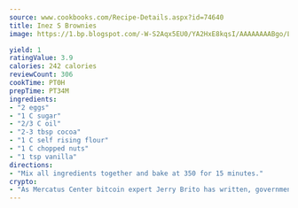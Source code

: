 ```yaml
---
source: www.cookbooks.com/Recipe-Details.aspx?id=74640
title: Inez S Brownies
image: https://1.bp.blogspot.com/-W-S2Aqx5EU0/YA2HxE8kqsI/AAAAAAAABgo/LNxJ2X_rvYgPNsplYMgQNjuwxaZ0e3pQQCLcBGAsYHQ/s320/17.png

yield: 1
ratingValue: 3.9
calories: 242 calories
reviewCount: 306
cookTime: PT0H
prepTime: PT34M
ingredients:
- "2 eggs"
- "1 C sugar"
- "2/3 C oil"
- "2-3 tbsp cocoa"
- "1 C self rising flour"
- "1 C chopped nuts"
- "1 tsp vanilla"
directions:
- "Mix all ingredients together and bake at 350 for 15 minutes."
crypto:
- "As Mercatus Center bitcoin expert Jerry Brito has written, government regulation can either be ham-fisted or light to the touch."
---
```


